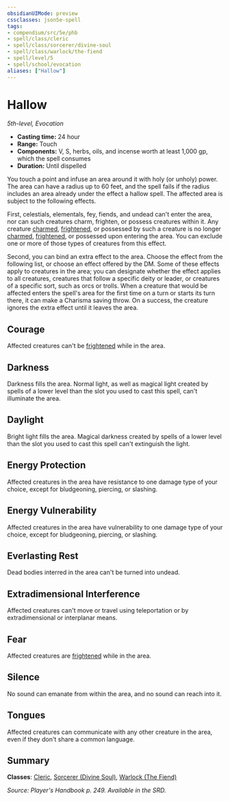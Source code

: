 ```yaml
---
obsidianUIMode: preview
cssclasses: json5e-spell
tags:
- compendium/src/5e/phb
- spell/class/cleric
- spell/class/sorcerer/divine-soul
- spell/class/warlock/the-fiend
- spell/level/5
- spell/school/evocation
aliases: ["Hallow"]
---
```

# Hallow
*5th-level, Evocation*  

- **Casting time:** 24 hour
- **Range:** Touch
- **Components:** V, S, herbs, oils, and incense worth at least 1,000 gp, which the spell consumes
- **Duration:** Until dispelled

You touch a point and infuse an area around it with holy (or unholy) power. The area can have a radius up to 60 feet, and the spell fails if the radius includes an area already under the effect a hallow spell. The affected area is subject to the following effects.

First, celestials, elementals, fey, fiends, and undead can't enter the area, nor can such creatures charm, frighten, or possess creatures within it. Any creature [charmed](_conditions.md#charmed), [frightened](_conditions.md#frightened), or possessed by such a creature is no longer [charmed](_conditions.md#charmed), [frightened](_conditions.md#frightened), or possessed upon entering the area. You can exclude one or more of those types of creatures from this effect.

Second, you can bind an extra effect to the area. Choose the effect from the following list, or choose an effect offered by the DM. Some of these effects apply to creatures in the area; you can designate whether the effect applies to all creatures, creatures that follow a specific deity or leader, or creatures of a specific sort, such as orcs or trolls. When a creature that would be affected enters the spell's area for the first time on a turn or starts its turn there, it can make a Charisma saving throw. On a success, the creature ignores the extra effect until it leaves the area.

## Courage

Affected creatures can't be [frightened](_conditions.md#frightened) while in the area.

## Darkness

Darkness fills the area. Normal light, as well as magical light created by spells of a lower level than the slot you used to cast this spell, can't illuminate the area.

## Daylight

Bright light fills the area. Magical darkness created by spells of a lower level than the slot you used to cast this spell can't extinguish the light.

## Energy Protection

Affected creatures in the area have resistance to one damage type of your choice, except for bludgeoning, piercing, or slashing.

## Energy Vulnerability

Affected creatures in the area have vulnerability to one damage type of your choice, except for bludgeoning, piercing, or slashing.

## Everlasting Rest

Dead bodies interred in the area can't be turned into undead.

## Extradimensional Interference

Affected creatures can't move or travel using teleportation or by extradimensional or interplanar means.

## Fear

Affected creatures are [frightened](_conditions.md#frightened) while in the area.

## Silence

No sound can emanate from within the area, and no sound can reach into it.

## Tongues

Affected creatures can communicate with any other creature in the area, even if they don't share a common language.

## Summary

**Classes**: [Cleric](compendium/classes/cleric.md), [Sorcerer (Divine Soul)](compendium/classes/sorcerer-divine-soul-xge.md), [Warlock (The Fiend)](compendium/classes/warlock-the-fiend.md)

*Source: Player's Handbook p. 249. Available in the SRD.*